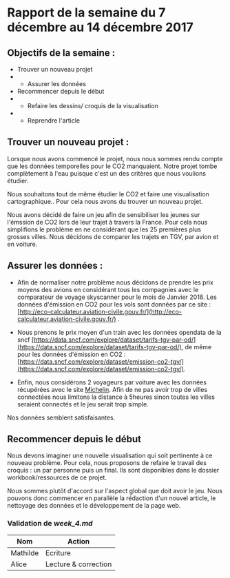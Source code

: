 
# Rapport de la semaine du 7 décembre au 14 décembre 2017

## Objectifs de la semaine : 
* Trouver un nouveau projet 
* * Assurer les données 
* Recommencer depuis le début
* * Refaire les dessins/ croquis de la visualisation
* * Reprendre l'article 

## Trouver un nouveau projet : 
Lorsque nous avons commencé le projet, nous nous sommes rendu compte que les données temporelles pour le CO2 manquaient. Notre projet tombe complètement à l'eau puisque c'est un des critères que nous voulions étudier. 

Nous souhaitons tout de même étudier le CO2 et faire une visualisation cartographique.. Pour cela nous avons du trouver un nouveau projet. 

Nous avons décidé de faire un jeu afin de sensibiliser les jeunes sur l'émssion de CO2 lors de leur trajet à travers la France. Pour cela nous simplifions le problème en ne considérant que les 25 premières plus grosses villes. 
Nous décidons de comparer les trajets en TGV, par avion et en voiture. 

## Assurer les données : 
- Afin de normaliser notre problème nous décidons de prendre les prix moyens des avions en considérant tous les compagnies avec le comparateur de voyage skyscanner pour le mois de Janvier 2018. Les données d'émission en CO2 pour les vols sont données par ce site : [http://eco-calculateur.aviation-civile.gouv.fr/](http://eco-calculateur.aviation-civile.gouv.fr/) .

- Nous prenons le prix moyen d'un train avec les données opendata de la sncf [https://data.sncf.com/explore/dataset/tarifs-tgv-par-od/](https://data.sncf.com/explore/dataset/tarifs-tgv-par-od/), de même pour les données d'émission en CO2 : [https://data.sncf.com/explore/dataset/emission-co2-tgv/](https://data.sncf.com/explore/dataset/emission-co2-tgv/).

- Enfin, nous considérons 2 voyageurs par voiture avec les données récupérées avec le site [Michelin](https://www.viamichelin.fr/web/Itineraires). Afin de ne pas avoir trop de villes connectées nous limitons la distance à 5heures sinon toutes les villes seraient connectés et le jeu serait trop simple. 

Nos données semblent satisfaisantes. 

## Recommencer depuis le début
Nous devons imaginer une nouvelle visualisation qui soit pertinente à ce nouveau problème. Pour cela, nous proposons de refaire le travail des croquis : un par personne puis un final. Ils sont disponibles dans le dossier workbook/ressources de ce projet.

Nous sommes plutôt d'accord sur l'aspect global que doit avoir le jeu. Nous pouvons donc commencer en parallèle la rédaction d'un nouvel article, le nettoyage des données et le développement de la page web. 

### Validation de *week_4.md*
 
| Nom | Action |
| --- | ------ |
| Mathilde | Ecriture |
| Alice | Lecture & correction |
